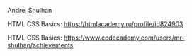 Andrei Shulhan

HTML CSS Basics: https://htmlacademy.ru/profile/id824903

HTML CSS Basics: https://www.codecademy.com/users/mr-shulhan/achievements
